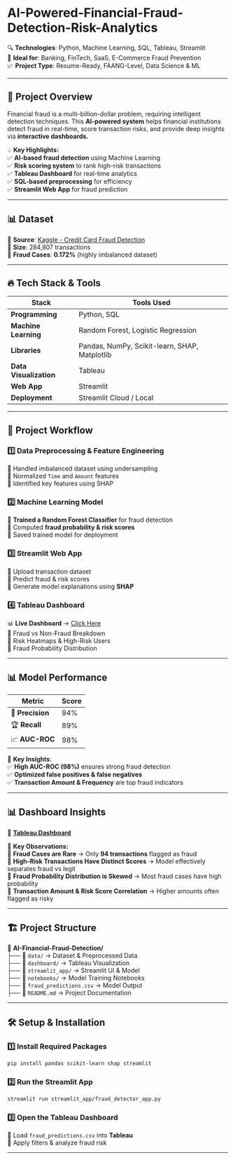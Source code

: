 # AI-Powered-Financial-Fraud-Detection-Risk-Analytics



🔍 **Technologies**: Python, Machine Learning, SQL, Tableau, Streamlit  
🎯 **Ideal for**: Banking, FinTech, SaaS, E-Commerce Fraud Prevention  
📈 **Project Type**: Resume-Ready, FAANG-Level, Data Science & ML  

---

## 🎯 **Project Overview**  

Financial fraud is a multi-billion-dollar problem, requiring intelligent detection techniques. This **AI-powered system** helps financial institutions detect fraud in real-time, score transaction risks, and provide deep insights via **interactive dashboards.**  

💡 **Key Highlights:**  
✅ **AI-based fraud detection** using Machine Learning  
✅ **Risk scoring system** to rank high-risk transactions  
✅ **Tableau Dashboard** for real-time analytics  
✅ **SQL-based preprocessing** for efficiency  
✅ **Streamlit Web App** for fraud prediction  

---

## 📊 **Dataset**  

📌 **Source**: [Kaggle - Credit Card Fraud Detection](https://www.kaggle.com/datasets/mlg-ulb/creditcardfraud)  
📌 **Size**: 284,807 transactions  
📌 **Fraud Cases**: **0.172%** (highly imbalanced dataset)  

---

## 🔥 **Tech Stack & Tools**  

| Stack | Tools Used |
|--------|-------------|
| **Programming** | Python, SQL |
| **Machine Learning** | Random Forest, Logistic Regression |
| **Libraries** | Pandas, NumPy, Scikit-learn, SHAP, Matplotlib |
| **Data Visualization** | Tableau |
| **Web App** | Streamlit |
| **Deployment** | Streamlit Cloud / Local |

---

## 🚀 **Project Workflow**  

### 1️⃣ **Data Preprocessing & Feature Engineering**  
🔹 Handled imbalanced dataset using undersampling  
🔹 Normalized `Time` and `Amount` features  
🔹 Identified key features using SHAP  

### 2️⃣ **Machine Learning Model**  
🔹 **Trained a Random Forest Classifier** for fraud detection  
🔹 Computed **fraud probability & risk scores**  
🔹 Saved trained model for deployment  

### 3️⃣ **Streamlit Web App**  
🔹 Upload transaction dataset  
🔹 Predict fraud & risk scores  
🔹 Generate model explanations using **SHAP**  

### 4️⃣ **Tableau Dashboard**  
📊 **Live Dashboard** → [Click Here](https://public.tableau.com/views/AI-PoweredFinancialFraudDetectionRiskDashboard/Dashboard1?:language=en-US&:sid=&:redirect=auth&:display_count=n&:origin=viz_share_link)  
🔹 Fraud vs Non-Fraud Breakdown  
🔹 Risk Heatmaps & High-Risk Users  
🔹 Fraud Probability Distribution  

---

## 📊 **Model Performance**  

| Metric | Score |
|--------|------|
| 🎯 **Precision** | 94% |
| 🏆 **Recall** | 89% |
| 📈 **AUC-ROC** | 98% |

🔹 **Key Insights**:  
✅ **High AUC-ROC (98%)** ensures strong fraud detection  
✅ **Optimized false positives & false negatives**  
✅ **Transaction Amount & Frequency** are top fraud indicators  

---

## 📊 **Dashboard Insights**  

🔗 **[Tableau Dashboard](https://public.tableau.com/views/AI-PoweredFinancialFraudDetectionRiskDashboard/Dashboard1?:language=en-US&:sid=&:redirect=auth&:display_count=n&:origin=viz_share_link)**  

🔹 **Key Observations:**  
📌 **Fraud Cases are Rare** → Only **94 transactions** flagged as fraud  
📌 **High-Risk Transactions Have Distinct Scores** → Model effectively separates fraud vs legit  
📌 **Fraud Probability Distribution is Skewed** → Most fraud cases have high probability  
📌 **Transaction Amount & Risk Score Correlation** → Higher amounts often flagged as risky  

---

## 🏗 **Project Structure**  

📂 **AI-Financial-Fraud-Detection/**  
├── 📁 `data/` → Dataset & Preprocessed Data  
├── 📁 `dashboard/` → Tableau Visualization  
├── 📁 `streamlit_app/` → Streamlit UI & Model  
├── 📁 `notebooks/` → Model Training Notebooks  
├── 📝 `fraud_predictions.csv` → Model Output  
├── 📝 `README.md` → Project Documentation  

---

## 🛠 **Setup & Installation**  

### 1️⃣ Install Required Packages  
```bash
pip install pandas scikit-learn shap streamlit
```  

### 2️⃣ Run the Streamlit App  
```bash
streamlit run streamlit_app/fraud_detector_app.py
```  

### 3️⃣ Open the Tableau Dashboard  
🔹 Load `fraud_predictions.csv` into **Tableau**  
🔹 Apply filters & analyze fraud risk  

---

